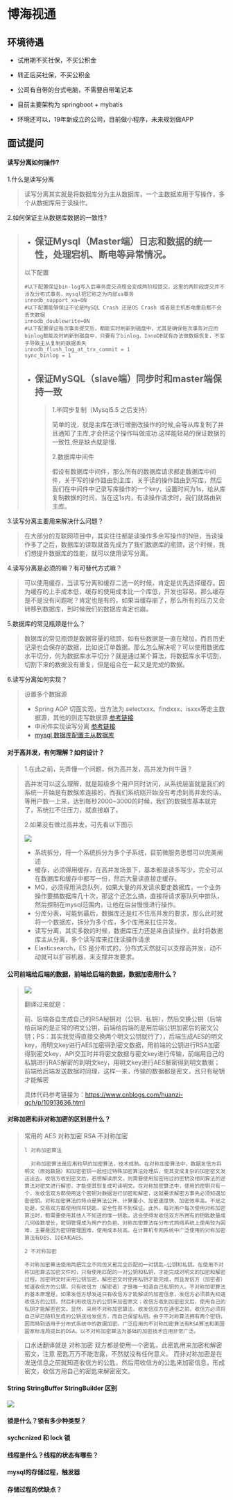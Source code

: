 # 博海视通

## 环境待遇

- 试用期不买社保，不买公积金

- 转正后买社保，不买公积金

- 公司有自带的台式电脑，不需要自带笔记本

- 目前主要架构为 springboot + mybatis

- 环境还可以，19年新成立的公司，目前做小程序，未来规划做APP

##  面试提问

#### 读写分离如何操作?

1.什么是读写分离<br>

> 读写分离其实就是将数据库分为主从数据库，一个主数据库用于写操作，多个从数据库用于读操作。

2.如何保证主从数据库数据的一致性?

> - ## 保证Mysql（Master端）日志和数据的统一性，处理宕机、断电等异常情况。 ##
>
> 以下配置
>
> ```mysql
> #以下配置保证bin-log写入后事务提交流程会变成两阶段提交，这里的两阶段提交并不涉及分布式事务，mysql把它称之为内部xa事务
> innodb_support_xa=ON
> #以下配置能够保证不论是MySQL Crash 还是OS Crash 或者是主机断电重启都不会丢失数据
> innodb_doublewrite=ON
> #以下配置保证每次事务提交后，都能实时刷新到磁盘中，尤其是确保每次事务对应的binlog都能及时刷新到磁盘中，只要有了binlog，InnoDB就有办法做数据恢复，不至于导致主从复制的数据丢失
> innodb_flush_log_at_trx_commit = 1
> sync_binlog = 1
> ```
>
> - ## 保证MySQL（slave端）同步时和master端保持一致 ##
>
>   >1.半同步复制（Mysql5.5 之后支持）
>   >
>   >简单的说，就是主库在进行增删改操作的时候,会等从库复制了并且通知了主库,才会把这个操作叫做成功.这样能轻易的保证数据的一致性,但是缺点就是慢.
>   >
>   >2.数据库中间件
>   >
>   >假设有数据库中间件，那么所有的数据库请求都走数据库中间件，关于写的操作路由到主库，关于读的操作路由到写库，然后我们在中间件中记录写库操作的一个key，设置时间为1s，给从库复制数据的时间，当在这1s内，有读操作请求时，我们就路由到主库。
>   >
>   >

3.读写分离主要用来解决什么问题？

> 在大部分的互联网项目中，其实往往都是读操作多余写操作的N倍，当读操作多了之后，数据库的读取就首先成为了我们数据库的瓶颈，这个时候，我们想提升数据库的性能，就可以使用读写分离。

4.读写分离是必须的嘛？有可替代方式嘛？

> 可以使用缓存，当读写分离和缓存二选一的时候，肯定是优先选择缓存。因为缓存的上手成本低，缓存的使用成本比一个库低，开发也容易。那么缓存是不是没有问题呢？肯定也是有的，如果当缓存崩了，那么所有的压力又会转移到数据库，到时候我们的数据库肯定也崩。

5.数据库的常见瓶颈是什么？

> 数据库的常见瓶颈是数据容量的瓶颈，如有些数据是一直在增加，而且历史记录也会保存的数据，比如说订单数据。那么怎么解决呢？可以使用数据库水平切分，何为数据库水平切分？就是通过某个算法，将数据库水平切割，切割下来的数据没有重复，但是组合在一起又是完成的数据。

6.读写分离如何实现？

> 设置多个数据源
>
> - Spring AOP 切面实现，当方法为 selectxxx、findxxx、isxxx等走主数据源，其他的则走写数据源 [参考链接](https://www.cnblogs.com/tilamisu007/p/9360664.html)
> - 中间件实现读写分离 [参考链接](https://www.cnblogs.com/tilamisu007/p/9360664.html)
> - [mysql 数据库配置主从数据库](https://blog.csdn.net/m0_37997046/article/details/83793110)



#### 对于高并发，有何理解？如何设计？

> 1.在此之前，先弄懂一个问题，何为高并发，高并发为何牛逼？
>
> 高并发可以这么理解，就是超级多个用户同时访问，从系统层面就是我们的系统一开始是有数据库连接的，而我们系统刚开始没有考虑到高并发的话，等用户数一上来，达到每秒2000~3000的时候，我们的数据库基本就完了，系统扛不住压力，就直接崩了。
>
> 2.如果没有做过高并发，可先看以下图示
>
> ![](https://img2018.cnblogs.com/blog/1415794/201905/1415794-20190525230208454-1070742975.png)
>
> - 系统拆分，将一个系统拆分为多个子系统，目前微服务思想可以完美阐述
> - 缓存，必须得用缓存，在高并发场景下，基本都是读多写少，完全可以在数据库和缓存中都写一份，然后大量读直接走缓存。
> - MQ，必须得用消息队列，如果大量的并发请求要走数据库，一个业务操作要搞数据库几十次，那这个还怎么搞，直接将请求塞队列中排队，然后控制在mysql范围内，让他在后台慢慢进行操作。
> - 分库分表，可能到最后，数据库还是扛不住高并发的要求，那么此时就将一个数据库，拆分为多个库，多个库用来扛住并发。
> - 读写分离，其实多数的时候，数据库压力还是来自读操作，此时将数据库主从分离，多个读写库来扛住读操作请求
> - Elasticsearch，ES 是分布式的，分布式天然就可以支撑高并发，动不动就可以扩容机器，来支撑并发要求。

#### 公司前端给后端的数据，前端给后端的数据，数据加密用什么？

> ![](https://img2018.cnblogs.com/blog/1353055/201905/1353055-20190523171207110-431742561.png)
>
> 翻译过来就是：
>
> 前、后端各自生成自己的RSA秘钥对（公钥、私钥），然后交换公钥（后端给前端的是正常的明文公钥，前端给后端的是用后端公钥加密后的密文公钥；PS：其实我觉得直接交换两个明文公钥就行了），后端生成AES的明文key，用明文key进行AES加密得到密文数据，用前端的公钥进行RSA加密得到密文key，API交互时并将密文数据与密文key进行传输，前端用自己的私钥进行RAS解密的到明文key，用明文key进行AES解密得到明文数据；前端给后端发送数据时同理，这样一来，传输的数据都是密文，且只有秘钥才能解密
>
> 具体代码参考链接为：https://www.cnblogs.com/huanzi-qch/p/10913636.html



#### 对称加密和非对称加密的区别是什么？

> 常用的  AES 对称加密   RSA 不对称加密
>
> ```text
> l 对称加密算法
> 
>   对称加密算法是应用较早的加密算法，技术成熟。在对称加密算法中，数据发信方将明文（原始数据）和加密密钥一起经过特殊加密算法处理后，使其变成复杂的加密密文发送出去。收信方收到密文后，若想解读原文，则需要使用加密用过的密钥及相同算法的逆算法对密文进行解密，才能使其恢复成可读明文。在对称加密算法中，使用的密钥只有一个，发收信双方都使用这个密钥对数据进行加密和解密，这就要求解密方事先必须知道加密密钥。对称加密算法的特点是算法公开、计算量小、加密速度快、加密效率高。不足之处是，交易双方都使用同样钥匙，安全性得不到保证。此外，每对用户每次使用对称加密算法时，都需要使用其他人不知道的惟一钥匙，这会使得发收信双方所拥有的钥匙数量成几何级数增长，密钥管理成为用户的负担。对称加密算法在分布式网络系统上使用较为困难，主要是因为密钥管理困难，使用成本较高。在计算机专网系统中广泛使用的对称加密算法有DES、IDEA和AES。
>   
> 2 不对称加密
> 
> 不对称加密算法使用两把完全不同但又是完全匹配的一对钥匙—公钥和私钥。在使用不对称加密算法加密文件时，只有使用匹配的一对公钥和私钥，才能完成对明文的加密和解密过程。加密明文时采用公钥加密，解密密文时使用私钥才能完成，而且发信方（加密者）知道收信方的公钥，只有收信方（解密者）才是唯一知道自己私钥的人。不对称加密算法的基本原理是，如果发信方想发送只有收信方才能解读的加密信息，发信方必须首先知道收信方的公钥，然后利用收信方的公钥来加密原文；收信方收到加密密文后，使用自己的私钥才能解密密文。显然，采用不对称加密算法，收发信双方在通信之前，收信方必须将自己早已随机生成的公钥送给发信方，而自己保留私钥。由于不对称算法拥有两个密钥，因而特别适用于分布式系统中的数据加密。广泛应用的不对称加密算法有RSA算法和美国国家标准局提出的DSA。以不对称加密算法为基础的加密技术应用非常广泛。
> ```

> 口水话翻译就是  对称加密  双方都是使用一个密匙，此密匙用来加密和解密密文，注意 密匙万万不能泄露，不然就没有任何意义。 而非对称加密是在发送信息之前就知道收信方的公匙，然后用收信方的公匙来加密信息，形成密文，收信方用自己的密匙来解密密文。

#### String StringBuffer StringBuilder 区别

![](https://img-blog.csdn.net/20180411092400746?watermark/2/text/aHR0cHM6Ly9ibG9nLmNzZG4ubmV0L3dlaXhpbl80MTEwMTE3Mw==/font/5a6L5L2T/fontsize/400/fill/I0JBQkFCMA==/dissolve/70)



#### 锁是什么？锁有多少种类型？

#### sychcnized 和 lock 锁

#### 线程是什么？线程的状态有哪些？

#### mysql的存储过程，触发器

#### 存储过程的优缺点？